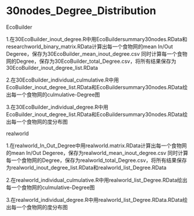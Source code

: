 # 30nodes_Degree_Distribution

EcoBuilder

1.在30EcoBuilder_inout_degree.R中用EcoBuildersummary30nodes.RData和researchworld_binary_matrix.RData计算出每一个食物网的mean In/Out Degeree，保存为30EcoBuilder_mean_inout_degree.csv
同时计算每一个食物网的Degree，保存为30EcoBuilder_total_Degree.csv，将所有结果保存为30EcoBuilder_inout_degree_list.RData

2.在30EcoBuilder_individual_culmulative.R中用EcoBuilder_inout_degree_list.RData和EcoBuildersummary30nodes.RData绘出每一个食物网的culmulative-Degree图

3.在30EcoBuilder_individual_degree.R中用EcoBuilder_inout_degree_list.RData和EcoBuildersummary30nodes.RData绘出每一个食物网的度分布图



realworld

1.在realworld_In_Out_Degree中用realworld.matrix.RData计算出每一个食物网的mean In/Out Degeree，保存为realworld_mean_inout_degree.csv
同时计算每一个食物网的Degree，保存为realworld_total_Degree.csv，将所有结果保存为realworld_inout_degree_list.RData和realworld_list_Degree.RData

2.在realworld_individual_culmulative.R中用realworld_list_Degree.RData绘出每一个食物网的culmulative-Degree图

3.在realworld_individual_degree.R中用realworld_list_Degree.RData.RData绘出每一个食物网的度分布图
